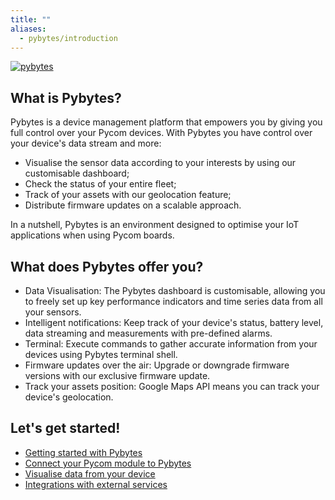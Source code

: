 ```yaml
---
title: ""
aliases:
  - pybytes/introduction
---
```


[![pybytes](/gitbook/assets/pybytes/introduction/pybytes_logo.png)](https://pybytes.pycom.io/?utm_source=docs&utm_medium=web&utm_campaign=pybytes-introduction)

## What is Pybytes?

Pybytes is a device management platform that empowers you by giving you full control over your Pycom devices.
With Pybytes you have control over your device's data stream and more:

* Visualise the sensor data according to your interests by using our customisable dashboard;
* Check the status of your entire fleet;
* Track of your assets with our geolocation feature;
* Distribute firmware updates on a scalable approach.

In a nutshell, Pybytes is an environment designed to optimise your IoT applications when using Pycom boards.

## What does Pybytes offer you?

* Data Visualisation: The Pybytes dashboard is customisable, allowing you to freely set up key performance indicators and time series data from all your sensors.
* Intelligent notifications: Keep track of your device's status, battery level, data streaming and measurements with pre-defined alarms.
* Terminal: Execute commands to gather accurate information from your devices using Pybytes terminal shell.
* Firmware updates over the air: Upgrade or downgrade firmware versions with our exclusive firmware update.
* Track your assets position: Google Maps API means you can track your device's geolocation.

## Let's get started!

* [Getting started with Pybytes](/pybytes/getstarted)
* [Connect your Pycom module to Pybytes](/pybytes/connect)
* [Visualise data from your device](/pybytes/dashboard)
* ​[Integrations with external services](/pybytes/integrations/index.html)​
